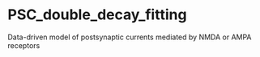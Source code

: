 # PSC_double_decay_fitting
Data-driven model of postsynaptic currents mediated by NMDA or AMPA receptors
